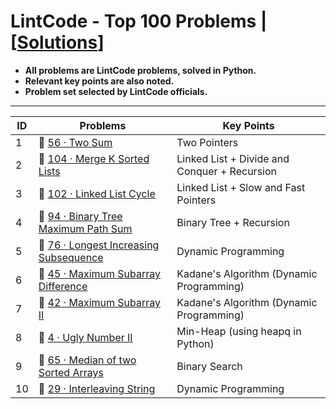 # LintCode - Top 100 Problems | [[Solutions](https://github.com/BrandonBian/LeetCode-Notes/blob/main/problems-and-solutions/LintCode/chapter-by-chapter-solutions.md)]
- **All problems are LintCode problems, solved in Python.**
- **Relevant key points are also noted.**
- **Problem set selected by LintCode officials.**

---

| ID | Problems | Key Points |
| --- | ------------- | ------------- |
| 1 | :green_book: [56 · Two Sum](https://www.lintcode.com/problem/56/?_from=collection&fromId=164)  | Two Pointers |
| 2 | :orange_book: [104 · Merge K Sorted Lists](https://www.lintcode.com/problem/104/?_from=collection&fromId=164) | Linked List + Divide and Conquer + Recursion |
| 3 | :orange_book: [102 · Linked List Cycle](https://www.lintcode.com/problem/102/?_from=collection&fromId=164) | Linked List + Slow and Fast Pointers
| 4 | :orange_book: [94 · Binary Tree Maximum Path Sum](https://www.lintcode.com/problem/94/?_from=collection&fromId=164) | Binary Tree + Recursion
| 5 | :orange_book: [76 · Longest Increasing Subsequence](https://www.lintcode.com/problem/76/?_from=collection&fromId=164) | Dynamic Programming
| 6 | :orange_book: [45 · Maximum Subarray Difference](https://www.lintcode.com/problem/45/?_from=collection&fromId=164) | Kadane's Algorithm (Dynamic Programming)
| 7 | :orange_book: [42 · Maximum Subarray II](https://www.lintcode.com/problem/42/solution/16867?_from=collection&fromId=164) | Kadane's Algorithm (Dynamic Programming)
| 8 | :orange_book: [4 · Ugly Number II](https://www.lintcode.com/problem/4/?_from=collection&fromId=164) | Min-Heap (using heapq in Python)
| 9 | :closed_book: [65 · Median of two Sorted Arrays](https://www.lintcode.com/problem/65/?_from=collection&fromId=164) | Binary Search
| 10 | :closed_book: [29 · Interleaving String](https://www.lintcode.com/problem/29/?_from=collection&fromId=164) | Dynamic Programming
